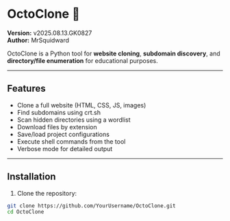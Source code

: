 # OctoClone 🐙

**Version:** v2025.08.13.GK0827  
**Author:** MrSquidward

OctoClone is a Python tool for **website cloning**, **subdomain discovery**, and **directory/file enumeration** for educational purposes.

---

## Features
- Clone a full website (HTML, CSS, JS, images)
- Find subdomains using crt.sh
- Scan hidden directories using a wordlist
- Download files by extension
- Save/load project configurations
- Execute shell commands from the tool
- Verbose mode for detailed output

---

## Installation

1. Clone the repository:
```bash
git clone https://github.com/YourUsername/OctoClone.git
cd OctoClone
